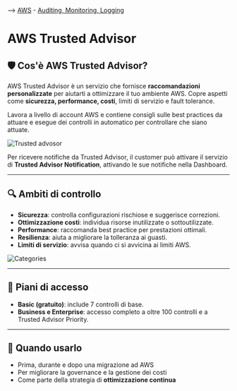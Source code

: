 --> [AWS](/00-Intro/AWS.md)  -  [Auditing, Monitoring, Logging](/08-Auditing-Monitoring-Logging/Auditing-Monitoring-Logging.md)
# AWS Trusted Advisor

## 🛡️ Cos'è AWS Trusted Advisor?

AWS Trusted Advisor è un servizio che fornisce **raccomandazioni personalizzate** per aiutarti a ottimizzare il tuo ambiente AWS. Copre aspetti come **sicurezza, performance, costi**, limiti di servizio e fault tolerance.

Lavora a livello di account AWS e contiene consigli sulle best practices da attuare e esegue dei controlli in automatico per controllare che siano attuate.

![Trusted advosor](trusted-advisor.png)

Per ricevere notifiche da Trusted Advisor, il customer può attivare il servizio di **Trusted Advisor Notification**, attivando le sue notifiche nella Dashboard.

---

## 🔍 Ambiti di controllo

- **Sicurezza**: controlla configurazioni rischiose e suggerisce correzioni.
- **Ottimizzazione costi**: individua risorse inutilizzate o sottoutilizzate.
- **Performance**: raccomanda best practice per prestazioni ottimali.
- **Resilienza**: aiuta a migliorare la tolleranza ai guasti.
- **Limiti di servizio**: avvisa quando ci si avvicina ai limiti AWS.

![Categories](trusted-adv-categories.png)

---

## 🧾 Piani di accesso

- **Basic (gratuito)**: include 7 controlli di base.
- **Business e Enterprise**: accesso completo a oltre 100 controlli e a Trusted Advisor Priority.

---

## 🎯 Quando usarlo

- Prima, durante e dopo una migrazione ad AWS
- Per migliorare la governance e la gestione dei costi
- Come parte della strategia di **ottimizzazione continua**

